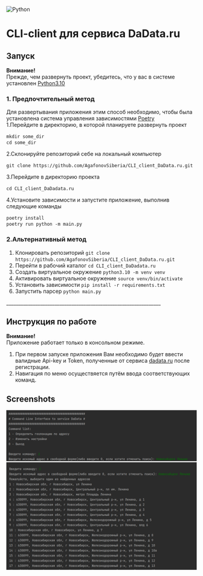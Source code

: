 ![Python](https://img.shields.io/badge/python-3670A0?style=for-the-badge&logo=python&logoColor=ffdd54)

# CLI-client для сервиса DaData.ru


## Запуск
**Внимание!**<br>
Прежде, чем развернуть проект, убедитесь, что у вас в системе установлен [Python3.10](https://www.python.org/downloads/)

### 1. Предпочтительный метод
Для развертывания приложения этим способ необходимо, чтобы была установлена система управления зависимостями [Poetry](https://python-poetry.org/docs/)
<br>
1.Перейдите в директорию, в которой планируете развернуть проект
```
mkdir some_dir
cd some_dir
```

2.Склонируйте репозиторий себе на локальный компьютер
```
git clone https://github.com/AgafonovSiberia/CLI_client_DaData.ru.git
```

3.Перейдите в директорию проекта 
```
cd CLI_client_DaDadata.ru
```

4.Установите зависимости и запустите приложение, выполнив следующие команды
```
poetry install
poetry run python -m main.py
```

### 2.Альтернативный метод
<ol>
  <li>Клонировать репозиторий <code>git clone https://github.com/AgafonovSiberia/CLI_client_DaData.ru.git</code>
  <li>Перейти в рабочий каталог <code>cd CLI_client_DaDadata.ru</code>
  <li>Создать виртуальное окружение <code>python3.10 -m venv venv</code>
  <li>Активировать виртуальное окружение <code>source venv/bin/activate</code>
  <li>Установить зависимости <code>pip install -r requirements.txt</code>
  <li>Запустить парсер <code>python main.py</code>
</ol>
________________________________________________________________

## Инструкция по работе
**Внимание!**<br>
Приложение работает только в консольном режиме.

1. При первом запуске приложения Вам необходимо будет ввести валидные Api-key и Token, полученные от сервиса [dadata.ru](https://dadata.ru/) после регистрации.
2. Навигация по меню осуществяется путём ввода соответствующих команд.

## Screenshots

![alt text](https://github.com/AgafonovSiberia/cli_client_DaData.ru/blob/master/data/3.png)
![alt text](https://github.com/AgafonovSiberia/cli_client_DaData.ru/blob/master/data/4.png)
